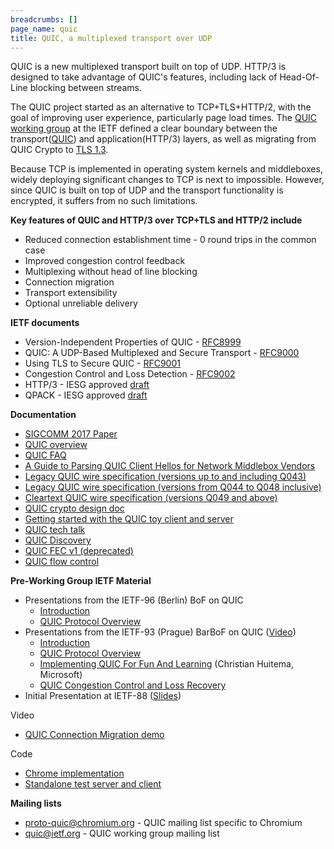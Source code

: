 ```yaml
---
breadcrumbs: []
page_name: quic
title: QUIC, a multiplexed transport over UDP
---
```


QUIC is a new multiplexed transport built on top of UDP. HTTP/3 is designed to
take advantage of QUIC's features, including lack of Head-Of-Line blocking
between streams.

The QUIC project started as an alternative to TCP+TLS+HTTP/2, with the goal of
improving user experience, particularly page load times. The [QUIC working
group](https://datatracker.ietf.org/wg/quic/about/) at the IETF defined a clear
boundary between the
transport([QUIC](https://datatracker.ietf.org/doc/html/rfc9000)) and
application(HTTP/3) layers, as well as migrating from QUIC Crypto to [TLS
1.3](https://datatracker.ietf.org/doc/html/rfc8446).

Because TCP is implemented in operating system kernels and middleboxes, widely
deploying significant changes to TCP is next to impossible. However, since QUIC
is built on top of UDP and the transport functionality is encrypted, it suffers
from no such limitations.

**Key features of QUIC and HTTP/3 over TCP+TLS and HTTP/2 include**

*   Reduced connection establishment time - 0 round trips in the common
            case
*   Improved congestion control feedback
*   Multiplexing without head of line blocking
*   Connection migration
*   Transport extensibility
*   Optional unreliable delivery

**IETF documents**

*   Version-Independent Properties of QUIC -
            [RFC8999](https://datatracker.ietf.org/doc/html/rfc8999)
*   QUIC: A UDP-Based Multiplexed and Secure Transport -
            [RFC9000](https://datatracker.ietf.org/doc/html/rfc9000)
*   Using TLS to Secure QUIC -
            [RFC9001](https://datatracker.ietf.org/doc/html/rfc9001)
*   Congestion Control and Loss Detection -
            [RFC9002](https://datatracker.ietf.org/doc/html/rfc9002)
*   HTTP/3 - IESG approved
            [draft](https://datatracker.ietf.org/doc/html/draft-ietf-quic-http)
*   QPACK - IESG approved
            [draft](https://datatracker.ietf.org/doc/html/draft-ietf-quic-qpack)

**Documentation**

*   [SIGCOMM 2017 Paper](https://research.google/pubs/pub46403/)
*   [QUIC
            overview](https://docs.google.com/document/d/1gY9-YNDNAB1eip-RTPbqphgySwSNSDHLq9D5Bty4FSU/edit?usp=sharing)
*   [QUIC FAQ](/quic/quic-faq)
*   [A Guide to Parsing QUIC Client Hellos for Network Middlebox
            Vendors](https://docs.google.com/document/d/1GV2j-PGl7YGFqmWbYvzu7-UNVIpFdbprtmN9tt6USG8/preview)
*   [Legacy QUIC wire specification (versions up to and including
            Q043)](https://docs.google.com/document/d/1WJvyZflAO2pq77yOLbp9NsGjC1CHetAXV8I0fQe-B_U/edit?usp=sharing)
*   [Legacy QUIC wire specification (versions from Q044 to Q048
            inclusive)](https://docs.google.com/document/d/1FcpCJGTDEMblAs-Bm5TYuqhHyUqeWpqrItw2vkMFsdY/edit?usp=sharing)
*   [Cleartext QUIC wire specification (versions Q049 and
            above)](https://tools.ietf.org/html/draft-ietf-quic-invariants-07)
*   [QUIC crypto design
            doc](https://docs.google.com/document/d/1g5nIXAIkN_Y-7XJW5K45IblHd_L2f5LTaDUDwvZ5L6g/edit?usp=sharing)
*   [Getting started with the QUIC toy client and
            server](/quic/playing-with-quic)
*   [QUIC tech talk](https://www.youtube.com/watch?v=hQZ-0mXFmk8)
*   [QUIC
            Discovery](https://docs.google.com/document/d/1i4m7DbrWGgXafHxwl8SwIusY2ELUe8WX258xt2LFxPM/edit?usp=sharing)
*   [QUIC FEC v1
            (deprecated)](https://docs.google.com/document/d/1Hg1SaLEl6T4rEU9j-isovCo8VEjjnuCPTcLNJewj7Nk/edit?usp=sharing)
*   [QUIC flow
            control](https://docs.google.com/document/d/1F2YfdDXKpy20WVKJueEf4abn_LVZHhMUMS5gX6Pgjl4/edit?usp=sharing)

**Pre-Working Group IETF Material**

*   Presentations from the IETF-96 (Berlin) BoF on QUIC
    *   [Introduction](https://datatracker.ietf.org/meeting/96/materials/slides-96-quic-0)
    *   [QUIC Protocol
                Overview](https://www.ietf.org/proceedings/96/slides/slides-96-quic-5.pdf)
*   Presentations from the IETF-93 (Prague) BarBoF on QUIC
            ([Video](http://recordings.conf.meetecho.com/Playout/watch.jsp?recording=IETF93_QUIC&chapter=BAR_BOF))
    *   [Introduction](https://docs.google.com/presentation/d/15bnWhEBVRVZDO5up7UTpZU-o6jPOfGU4fT5JlBZ7-Cs/edit?usp=sharing)
    *   [QUIC Protocol
                Overview](https://docs.google.com/presentation/d/15e1bLKYeN56GL1oTJSF9OZiUsI-rcxisLo9dEyDkWQs/edit?usp=sharing)
    *   [Implementing QUIC For Fun And
                Learning](https://docs.google.com/presentation/d/1BjPUowoOoG0ywmq5r8QNqnC9JPELUe02jvgyoOW3HFw/edit?usp=sharing)
                (Christian Huitema, Microsoft)
    *   [QUIC Congestion Control and Loss
                Recovery](https://docs.google.com/presentation/d/1T9GtMz1CvPpZtmF8g-W7j9XHZBOCp9cu1fW0sMsmpoo/edit?usp=sharing)
*   Initial Presentation at IETF-88
            ([Slides](https://www.ietf.org/proceedings/88/slides/slides-88-tsvarea-10.pdf))

Video

*   [QUIC Connection Migration
            demo](https://drive.google.com/file/d/1DlMI_3MOxnWarvEVfzKxFqmD7c-u1cYG/view?usp=sharing)

Code

*   [Chrome
            implementation](https://chromium.googlesource.com/chromium/src/+/HEAD/net/quic/)
*   [Standalone test server and
            client](https://chromium.googlesource.com/chromium/src/+/HEAD/net/tools/quic/)

**Mailing lists**

*   [proto-quic@chromium.org](https://groups.google.com/a/chromium.org/forum/#!forum/proto-quic)
            - QUIC mailing list specific to Chromium
*   [quic@ietf.org](https://mailarchive.ietf.org/arch/browse/quic/) -
            QUIC working group mailing list